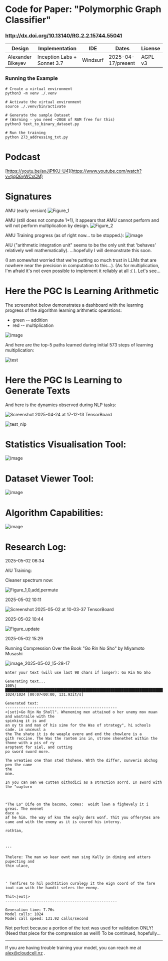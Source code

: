 # Code for Paper: "Polymorphic Graph Classifier"
### http://dx.doi.org/10.13140/RG.2.2.15744.55041

| Design | Implementation | IDE | Dates | License |
| ------ | -------------- | ---- | ---- | ------- |
| Alexander Bikeyev | Inception Labs + Sonnet 3.7 | Windsurf |2025-04-17/present | AGPL v3 |

### Running the Example
```
# Create a virtual environment
python3 -m venv ./.venv

# Activate the virtual environment
source ./.venv/bin/activate

# Generate the sample Dataset
# (Warning - you need ~20GB of RAM free for this)
python3 text_to_binary_dataset.py

# Run the training
python 273_addressing_txt.py
```


# Podcast

[https://youtu.be/axJjPfKU-U4](https://www.youtube.com/watch?v=tjqQ6yWCxCM)


# Signatures

AMU (early version)
![Figure_1](https://github.com/user-attachments/assets/af0b186d-a119-40e8-afea-581e51e456d7)

AMU (still does not compute 1*1), it appears that AMU cannot perform and will not perform multiplication by design.
![Figure_2](https://github.com/user-attachments/assets/225c5dcc-445c-4ab9-bc44-f385ec78a4bc)

AMU Training progress (as of right now... to be stopped.):
![image](https://github.com/user-attachments/assets/4b1d6366-8ef4-45a8-b341-2b8e77fa96b7)

AIU ("arithmetic integration unit" seems to be the only unit that 'behaves' relatively well mathematically).
...hopefully I will demonstrate this soon.

(I am somewhat worried that we're putting so much trust in LLMs that are nowhere near the precision in computation to this...).
(As for multiplication, I'm afraid it's not even possible to implement it reliably at all :( ).
Let's see...

# Here the PGC Is Learning Arithmetic

The screenshot below demonstrates a dashboard with the learning progress of the algorithm learning arithmetic operations:
- green -- addition
- red -- multiplication

![image](https://github.com/user-attachments/assets/4eb31716-8b99-4340-8bc9-317f28023fc4)

And here are the top-5 paths learned during initial 573 steps of learning multiplication:

![test](https://github.com/user-attachments/assets/3df2a71b-46d4-4e9b-9d4c-a33e4d009b29)


# Here the PGC Is Learning to Generate Texts

And here is the dynamics observed during NLP tasks:

![Screenshot 2025-04-24 at 17-12-13 TensorBoard](https://github.com/user-attachments/assets/383715ef-e86d-492a-bef6-6a0bc6202c6a)

![test_nlp](https://github.com/user-attachments/assets/a592aa7a-73d1-4f07-9084-8178e8d73a67)


# Statistics Visualisation Tool:

![image](https://github.com/user-attachments/assets/8016ee33-5c04-42f3-ba25-5f2b60406759)

# Dataset Viewer Tool:

![image](https://github.com/user-attachments/assets/9eb9fc32-2629-4733-b5a6-5182aa50f544)

# Algorithm Capabilities:

![image](https://github.com/user-attachments/assets/90f090ce-2b81-4067-8956-3ab53d53c903)

# Research Log:

2025-05-02 06:34

AIU Training:

Cleaner spectrum now:

![Figure_1,0,add,permute](https://github.com/user-attachments/assets/422ed70a-c8a5-4fac-9837-f88b6fde31b2)


2025-05-02 10:11

![Screenshot 2025-05-02 at 10-03-37 TensorBoard](https://github.com/user-attachments/assets/40768652-3052-4e08-8260-684f083c2402)

2025-05-02 10:44

![Figure_update](https://github.com/user-attachments/assets/ad311fea-bd77-475e-8d43-a5a4d82e194a)

2025-05-02 15:29

Running Compression Over the Book "Go Rin No Sho" by Miyamoto Musashi

![image_2025-05-02_15-28-17](https://github.com/user-attachments/assets/d3422514-765c-45db-a63f-61e729b2925f)

```
Enter your text (will use last 98 chars if longer): Go Rin No Sho

Generating text...
100%|███████████████████████████████████████████████████████████████████████████████████████████████████████████████████████████████████████████████████████████████████████████████████| 1024/1024 [00:07<00:00, 131.93it/s]

Generated text:
--------------------------------------------------
<|sot|>Go Rin No Sholl". Wheneming men attained o her unemy mov muan and wastraile with the 
spinking it is and 
an oy to and man of his sime for the Was of strategy", hi schools cade. in unceusl a 
the The shate it is de weaple evere and end the chowlere is a 
gith reccine. The Was the rantem ins in, strone shenethet within the thone with a pis of ry 
aroptent for siel, and cutting 
po sword sword more. 

The wreaties one than sted thohene. Whth the differ, sunveris abchog 
pen the came 
the 
mne. 

In you can oen we cutten oithodici as a straction sorrd. In sword with the "oaytorn 



"The Lo" Dife on the bacomo, comes:  woidt lown a fighevely it i greas. The enenet 
dace a 
af he him. The way of kno the exply ders wonf. Thit you offerytes are came and with the enemy as it is coured his interny. 

rothtan, 



''' 

Thelere: The man wo kear ownt man sing Kally in diming and atters pupecting and 
thin ulace, 



' Tenfires to hil pochtition curalegy it the eign coord of the fare iout can with the handit selers the enemy. 

Thit<|eot|>
--------------------------------------------------

Generation time: 7.76s
Model calls: 1024
Model call speed: 131.92 calls/second
```

Not perfect because a portion of the text was used for validation ONLY! (Need that piece for the compression as well!)
To be continued, hopefully...

---
If you are having trouble training your model, you can reach me at alex@cloudcell.nz .


